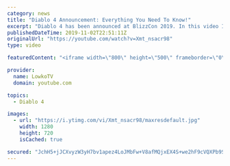 ```yaml
---
category: news
title: "Diablo 4 Announcement: Everything You Need To Know!"
excerpt: "Diablo 4 has been announced at BlizzCon 2019. In this video I go over everything you need to know about this upcoming Blizzard Entertainment game."
publishedDateTime: 2019-11-02T22:51:11Z
originalUrl: "https://youtube.com/watch?v=Xmt_nsacr98"
type: video

featuredContent: "<iframe width=\"800\" height=\"500\" frameborder=\"0\" src=\"https://www.youtube.com/embed/Xmt_nsacr98\" allow=\"accelerometer; autoplay; encrypted-media; gyroscope; picture-in-picture\" allowfullscreen></iframe>"

provider:
  name: LowkoTV
  domain: youtube.com

topics:
  - Diablo 4

images:
  - url: "https://i.ytimg.com/vi/Xmt_nsacr98/maxresdefault.jpg"
    width: 1280
    height: 720
    isCached: true

secured: "JchH5+jJCXvyzW3yH7bv1apez4LoJMbFw+V8afMQjxEX4S+we2hF9cVQXPb9SUzjgrEFcIr4kuuPvq/QvCOUmv/Evt10boaT5Z8u3lojEsABYQHQi27rB2rOz/vI9da5i3Q2VPZ+yhLlNGA/c6V/EsJAM9T8zFMQw7xDQcEjijUDrGQfPvqChOnHQi9VQWOtcRPxHbW5UVEGu950An6h7S9BGpfLp/cm2lcwO7FLPbGkGyu4aO5NtOpxgNbaoBJKaEiR4iaD1uvLk1+K5kvoh/3P6199wZZLLzs653xsW6ZB+XhV9tHbRLfEbAjSW31RupJvjlGVDwwougEZ1wwM0rH9vSYdJjgRTq6tPhG9IiufgZCK8Ha+X26gbWI2vfXrzHyAyA8YeiNt6KOEl399DCwVxSJRFPAIp7XKamFXlNP/QPSVYc/eyMHx3D6vYkfG;Q1tgWfSV8QAmDt088tQm4w=="
---
```


